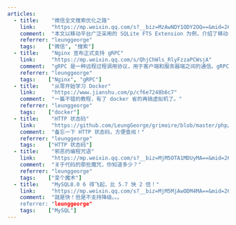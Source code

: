 ```yaml
---
articles:
  - title:    "微信全文搜索优化之路"
    link:     "https://mp.weixin.qq.com/s?__biz=MzAwNDY1ODY2OQ==&mid=2649286786&idx=1&sn=338a1c65b54a2305d00154217b302033"
    comment:  "本文以移动平台广泛采用的 SQLite FTS Extension 为例，介绍了移动平台 FTS 的基本原理，结合微信安卓客户端自身实践，重点讲述微信在 FTS 上的一些性能优化经验。"
    referrer: "leunggeorge"
    tags:    ["微信", "搜索"]
  - title:    "Nginx 宣布正式支持 gRPC"
    link:     "https://mp.weixin.qq.com/s/QhjChWls_RlyFzzaPCWsjA"
    comment:  "gRPC 是一种远程过程调用协议，用于客户端和服务器端之间的通信。gRPC 紧凑小巧，跨多种编程语言，同时支持请求与响应式的交互方式和流式交互方式。gRPC 因其跨语言特性和简洁的设计变得越来越流行，其中服务网格的实现就使用了 gRPC。"
    referrer: "leunggeorge"
    tags:    ["Nginx", "gRPC"]
  - title:    "从零开始学习 Docker"
    link:     "https://www.jianshu.com/p/cf6e7248b6c7"
    comment:  "一篇不错的教程，有了 docker 省的再搞虚拟机了。"
    referrer: "leunggeorge"
    tags:    ["docker"]
  - title:    "HTTP 状态码"
    link:     "https://github.com/LeungGeorge/grimoire/blob/master/php/httpji-chu/httpzhuang-tai-ma.md"
    comment:  "备忘一下 HTTP 状态码，方便查阅！"
    referrer: "leunggeorge"
    tags:    ["HTTP 状态码"]
  - title:    "邪恶的编程咒语"
    link:     "https://mp.weixin.qq.com/s?__biz=MjM5OTA1MDUyMA==&mid=2655440860&idx=1&sn=fabd6fa95ca10631fbb29993e015a640&chksm=bd7303ab8a048abd588b93d3a92405ecb3cb7f440e001b22af41136f448c0c44eac9b749f8ca&mpshare=1&scene=24&srcid=02100Gm0pXCiKpcwz05WNNWr&key=bc47ac44f24838a42f07c38ec582fe719363b08dc5aeefdee0fc708eca5c28008c4572ef79f078e905eae711aba6891a4dd36729239df069cd47ca70fa4a82f891efb974d767080dfbcbd8ae3e861db3&ascene=0&uin=MjA1OTQ1MjU%3D&devicetype=iMac+MacBookPro12%2C1+OSX+OSX+10.11.5+build(15F34)&version=12020810&nettype=WIFI&lang=en&fontScale=100&pass_ticket=aZBQU%2Bztn6uiJ06mJRqkM%2B%2Bwuz6lqUSZuB%2Bg4LR%2Fqno%3D"
    comment:  "关于代码的那些魔咒，你知道多少？"
    referrer: "leunggeorge"
    tags:    ["变个魔术"]
  - title:    "MySQL8.0 6 得飞起，比 5.7 快 2 倍！"
    link:     "https://mp.weixin.qq.com/s?__biz=MjM5MjAwODM4MA==&mid=2650696946&idx=2&sn=cea11798a463551662b121d46e79cac0&chksm=bea61d2189d19437d4aaa368333860e64218bc964b227ee6510af3c11e5b015f6f0682c0be10&mpshare=1&scene=1&srcid=0422fKzxjDbVXJlVdUqoJlRK&key=bc47ac44f24838a457293d6ec7a7867b9aa51010b64ec0b5d2b2dd6748e908ec3560cf648f889308926655a059ae53bdc13f1d63c539d79786d20ab5dab684cc0e4084c715580832d4aacd6e6c07a064&ascene=0&uin=MjA1OTQ1MjU%3D&devicetype=iMac+MacBookPro12%2C1+OSX+OSX+10.11.5+build(15F34)&version=12020810&nettype=WIFI&lang=en&fontScale=100&pass_ticket=esSuNJ3DV7Lin0J8FElN2DFuh2E4TEcXAoy9EGx5t6I%3D"
    comment:  "就是快！但是不支持降级。。。
    referrer: "leunggeorge"
    tags:    ["MySQL"]
---
```

